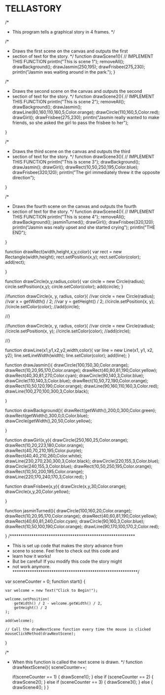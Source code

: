 # TELLASTORY
/*
 * This program tells a graphical story in 4 frames.
 */

/* 
 * Draws the first scene on the canvas and outputs the first
 * section of text for the story.
 */
function drawScene1(){
    // IMPLEMENT THIS FUNCTION
    println("This is scene 1");
    removeAll();
    drawBackground();
    drawJasmin(250,195);
    drawFrisbee(275,230);
    println("Jasmin was waiting around in the park.");
}

/* 
 * Draws the second scene on the canvas and outputs the second
 * section of text for the story.
 */
function drawScene2(){
    // IMPLEMENT THIS FUNCTION
    println("This is scene 2");
    removeAll();
    drawBackground();
    drawJasmin();
    drawLine(80,160,110,160,5,Color.orange);
    drawCircle(110,160,5,Color.red);
    drawGirl();
    drawFrisbee(275,230);
    println("Jasmin really wanted to make friends, so she asked the girl to pass the frisbee to her");
    
}

/* 
 * Draws the third scene on the canvas and outputs the third
 * section of text for the story.
 */
function drawScene3(){
    // IMPLEMENT THIS FUNCTION
    println("This is scene 3");
    drawBackground();
    drawJasmin();
    drawGirl();
    drawRect(10,50,250,195,Color.blue);
    drawFrisbee(320,120);
    println("The girl immediately threw it the opposite direction");
    
}

/* 
 * Draws the fourth scene on the canvas and outputs the fourth
 * section of text for the story.
 */
function drawScene4(){
    // IMPLEMENT THIS FUNCTION
    println("This is scene 4");
    removeAll();
    drawBackground();
    jasminTurned();
    drawGirl();
    drawFrisbee(320,120);
    println("Jasmin was really upset and she started crying");
    println("THE END");
    
    
}

function drawRect(width,height,x,y,color){
    var rect = new Rectangle(width,height);
    rect.setPosition(x,y);
    rect.setColor(color);
    add(rect);

}

function drawCircle(x,y,radius,color){
    var circle = new Circle(radius);
    circle.setPosition(x,y);
    circle.setColor(color);
    add(circle);
}

//function drawCircle(x, y, radius, color){
    //var circle = new Circle(radius);
    //var x = getWidth() / 2;
    //var y = getHeight() / 2;
    //circle.setPosition(x, y);
    //circle.setColor(color);
    //add(circle);
    
    
//}

//function drawCircle(x, y, radius, color){
    //var circle = new Circle(radius);
    //circle.setPosition(x, y);
    //circle.setColor(color);
    //add(circle);
    
//}



function drawLine(x1,y1,x2,y2,width,color){
    var line = new Line(x1, y1, x2, y2);
    line.setLineWidth(width);
    line.setColor(color);
    add(line);
}

function drawJasmin(){
    drawCircle(100,150,30,Color.orange);
    drawRect(10,20,95,170,Color.orange);
    drawRect(40,80,81,190,Color.yellow);
    drawRect(40,30,81,270,Color.cyan);
    drawCircle(90,140,3,Color.blue);
    drawCircle(110,140,3,Color.blue);
    drawRect(10,50,72,190,Color.orange);
    drawRect(10,50,120,190,Color.orange);
    drawLine(90,160,110,160,3,Color.red);
    drawLine(100,270,100,300,3,Color.black);
    
}

function drawBackground(){
    drawRect(getWidth(),200,0,300,Color.green);
    drawRect(getWidth(),300,0,0,Color.blue);
    drawCircle(getWidth(),20,50,Color.yellow);
    
}

function drawGirl(x,y){
    drawCircle(250,160,25,Color.orange);
    drawRect(10,20,223,180,Color.orange);
    drawRect(40,70,210,195,Color.purple);
    drawRect(40,40,210,260,Color.white);
    drawLine(230,270,230,300,3,Color.black);
    drawCircle(220,155,3,Color.blue);
    drawCircle(240,155,3,Color.blue);
    drawRect(10,50,250,195,Color.orange);
    drawRect(10,50,200,195,Color.orange);
    drawLine(220,170,240,170,3,Color.red);
}

function drawFrisbee(x,y){
    drawCircle(x,y,30,Color.orange);
    drawCircle(x,y,20,Color.yellow);

}

function jasminTurned(){
    drawCircle(100,160,20,Color.orange);
    drawRect(10,20,95,170,Color.orange);
    drawRect(40,60,81,190,Color.yellow);
    drawRect(40,60,81,240,Color.cyan);
    drawCircle(90,160,3,Color.blue);
    drawRect(10,50,100,190,Color.orange);
    drawLine(90,170,100,170,2,Color.red);
    
}
/**********************************************************
 * This is set up code that makes the story advance from
 * scene to scene. Feel free to check out this code and
 * learn how it works!
 * But be careful! If you modify this code the story might
 * not work anymore.
 **********************************************************/

var sceneCounter = 0;
function start() {
    
    var welcome = new Text("Click to Begin!");
    
    welcome.setPosition(
        getWidth() / 2 - welcome.getWidth() / 2,
        getHeight() / 2
    );
    
    add(welcome);
    
    // Call the drawNextScene function every time the mouse is clicked
    mouseClickMethod(drawNextScene);
}

/*
 * When this function is called the next scene is drawn.
 */
function drawNextScene(){
    sceneCounter++;
    
    if(sceneCounter == 1) {
        drawScene1();
    } else if (sceneCounter == 2) {
        drawScene2();
    } else if (sceneCounter == 3) {
        drawScene3();
    } else {
        drawScene4();
    }
}
